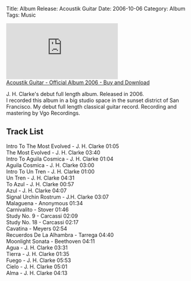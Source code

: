 Title: Album Release: Acoustik Guitar
Date: 2006-10-06
Category: Album
Tags: Music

<iframe max-width="100%" src="https://www.youtube.com/embed/YdqMrr_kjD4" title="YouTube video player" frameborder="0" allow="accelerometer; autoplay; clipboard-write; encrypted-media; gyroscope; picture-in-picture" allowfullscreen></iframe>
<br>
<a class="gumroad-button" href="https://gumroad.com/l/nEAUq?wanted=true">Acoustik Guitar - Official Album 2006 - Buy and Download</a>

J. H. Clarke's debut full length album. Released in 2006.  
I recorded this album in a big studio space in the sunset district of San Francisco.  My debut full length classical guitar record. Recording and mastering by Vgo Recordings.  

## Track List
Intro To The Most Evolved - J. H. Clarke 01:05  
The Most Evolved - J. H. Clarke 03:40  
Intro To Aguila Cosmica - J. H. Clarke 01:04  
Aguila Cosmica - J. H. Clarke 03:00  
Intro To Un Tren - J. H. Clarke 01:00  
Un Tren - J. H. Clarke 04:31  
To Azul - J. H. Clarke 00:57  
Azul - J. H. Clarke 04:07  
Signal Urchin Rostrum - J.H. Clarke 03:07  
Malaguena - Anonymous 01:34  
Carnivalito - Stover 01:46  
Study No. 9 - Carcassi 02:09  
Study No. 18 - Carcassi 02:17  
Cavatina - Meyers 02:54  
Recuerdos De La Alhambra - Tarrega 04:40  
Moonlight Sonata - Beethoven 04:11  
Agua - J. H. Clarke 03:31  
Tierra - J. H. Clarke 01:35  
Fuego - J. H. Clarke 05:53  
Cielo - J. H. Clarke 05:01  
Alma - J. H. Clarke 04:13  
